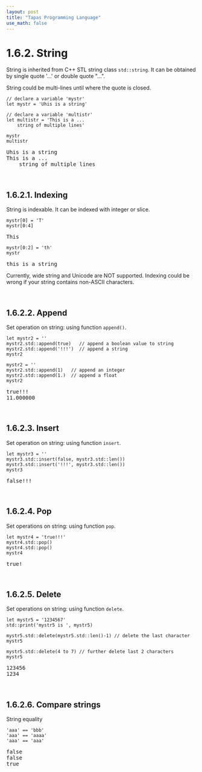 ```yaml
---
layout: post
title: "Tapas Programming Language"
use_math: false
---
```




# 1.6.2. String

String is inherited from C++ STL string class ``std::string``. It can be obtained by single quote '...' or double quote "...". 

String could be multi-lines until where the quote is closed.

```
// declare a variable 'mystr'
let mystr = 'Uhis is a string'

// declare a variable 'multistr'
let multistr = 'This is a ...
    string of multiple lines'

mystr
multistr
```
<pre class='Tapas-Return'>
Uhis is a string
This is a ...
    string of multiple lines
</pre>

<br>

## 1.6.2.1. Indexing

String is indexable. It can be indexed with integer or slice.

```
mystr[0] = 'T'
mystr[0:4]
```
<pre class='Tapas-Return'>
This
</pre>
```
mystr[0:2] = 'th'
mystr
```
<pre class='Tapas-Return'>
this is a string
</pre>
Currently, wide string and Unicode are NOT supported. Indexing could be wrong if your string contains non-ASCII characters.

<br>

## 1.6.2.2. Append

Set operation on string: using function `append()`.

```
let mystr2 = ''
mystr2.std::append(true)   // append a boolean value to string
mystr2.std::append('!!!')  // append a string
mystr2

mystr2 = ''
mystr2.std::append(1)   // append an integer
mystr2.std::append(1.)  // append a float
mystr2
```
<pre class='Tapas-Return'>
true!!!
11.000000
</pre>

<br>

## 1.6.2.3. Insert

Set operation on string: using function `insert`.

```
let mystr3 = ''
mystr3.std::insert(false, mystr3.std::len())
mystr3.std::insert('!!!', mystr3.std::len())
mystr3
```
<pre class='Tapas-Return'>
false!!!
</pre>


<br>

## 1.6.2.4. Pop

Set operations on string: using function `pop`.

```
let mystr4 = 'true!!!'
mystr4.std::pop()
mystr4.std::pop()
mystr4
```
<pre class='Tapas-Return'>
true!
</pre>

<br>

## 1.6.2.5. Delete

Set operations on string: using function `delete`.

```
let mystr5 = '1234567'
std::print('mystr5 is ', mystr5)

mystr5.std::delete(mystr5.std::len()-1) // delete the last character
mystr5

mystr5.std::delete(4 to 7) // further delete last 2 characters
mystr5
```
<pre class='Tapas-Return'>
123456
1234
</pre>

<br>

## 1.6.2.6. Compare strings

String equality

```
'aaa' == 'bbb'
'aaa' == 'aaaa'
'aaa' == 'aaa'
```
<pre class='Tapas-Return'>
false
false
true
</pre>
